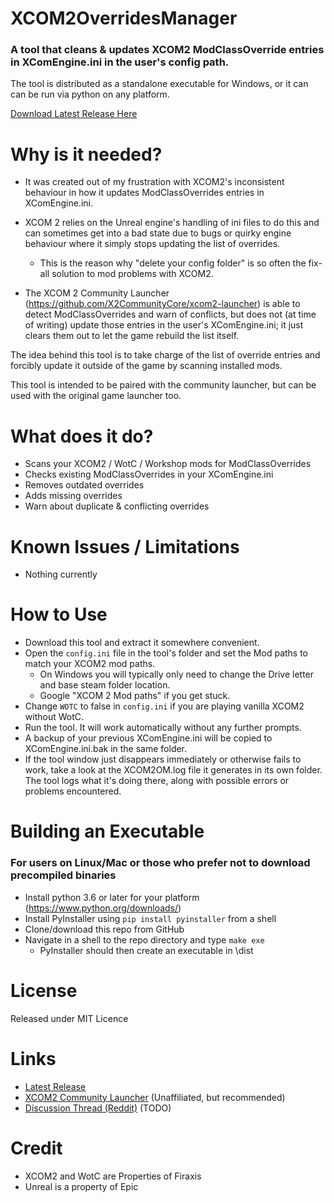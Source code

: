 # XCOM2OverridesManager
### A tool that cleans & updates XCOM2 ModClassOverride entries in XComEngine.ini in the user's config path.

The tool is distributed as a standalone executable for Windows, or it can can be run via python on any platform.

[Download Latest Release Here](https://github.com/Kvalyr/XCOM2OverridesManager/releases/latest)

# Why is it needed?
* It was created out of my frustration with XCOM2's inconsistent behaviour in how it updates ModClassOverrides entries in XComEngine.ini.

* XCOM 2 relies on the Unreal engine's handling of ini files to do this and can sometimes get into a bad state due to bugs or quirky engine behaviour where it simply stops updating the list of overrides. 
  * This is the reason why "delete your config folder" is so often the fix-all solution to mod problems with XCOM2.

* The XCOM 2 Community Launcher (https://github.com/X2CommunityCore/xcom2-launcher) is able to detect ModClassOverrides and warn of conflicts, but does not (at time of writing) update those entries in the user's XComEngine.ini; it just clears them out to let the game rebuild the list itself.

The idea behind this tool is to take charge of the list of override entries and forcibly update it outside of the game by scanning installed mods.

This tool is intended to be paired with the community launcher, but can be used with the original game launcher too.


# What does it do?
* Scans your XCOM2 / WotC / Workshop mods for ModClassOverrides
* Checks existing ModClassOverrides in your XComEngine.ini
* Removes outdated overrides
* Adds missing overrides
* Warn about duplicate & conflicting overrides

# Known Issues / Limitations
* Nothing currently

# How to Use
* Download this tool and extract it somewhere convenient.
* Open the `config.ini` file in the tool's folder and set the Mod paths to match your XCOM2 mod paths.
  * On Windows you will typically only need to change the Drive letter and base steam folder location.
  * Google "XCOM 2 Mod paths" if you get stuck.
* Change `WOTC` to false in `config.ini` if you are playing vanilla XCOM2 without WotC.
* Run the tool. It will work automatically without any further prompts.
* A backup of your previous XComEngine.ini will be copied to XComEngine.ini.bak in the same folder.
* If the tool window just disappears immediately or otherwise fails to work, take a look at the XCOM2OM.log file it generates in its own folder. The tool logs what it's doing there, along with possible errors or problems encountered.

# Building an Executable 
### For users on Linux/Mac or those who prefer not to download precompiled binaries
* Install python 3.6 or later for your platform (https://www.python.org/downloads/) 
* Install PyInstaller using `pip install pyinstaller` from a shell
* Clone/download this repo from GitHub
* Navigate in a shell to the repo directory and type `make exe`
  * PyInstaller should then create an executable in \dist

# License
Released under MIT Licence

# Links
* [Latest Release](https://github.com/Kvalyr/XCOM2OverridesManager/releases/latest)
* [XCOM2 Community Launcher](https://github.com/X2CommunityCore/xcom2-launcher) (Unaffiliated, but recommended)
* [Discussion Thread (Reddit)](TODO) (TODO)

# Credit
* XCOM2 and WotC are Properties of Firaxis
* Unreal is a property of Epic
